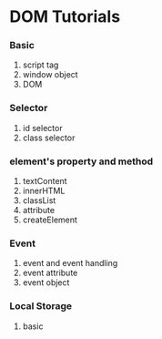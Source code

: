 # DOM Tutorials

### Basic
1. script tag
2. window object
3. DOM

### Selector
1. id selector
2. class selector

### element's property and method
1. textContent
2. innerHTML
3. classList
4. attribute
5. createElement

### Event
1. event and event handling
2. event attribute
3. event object

### Local Storage
1. basic
